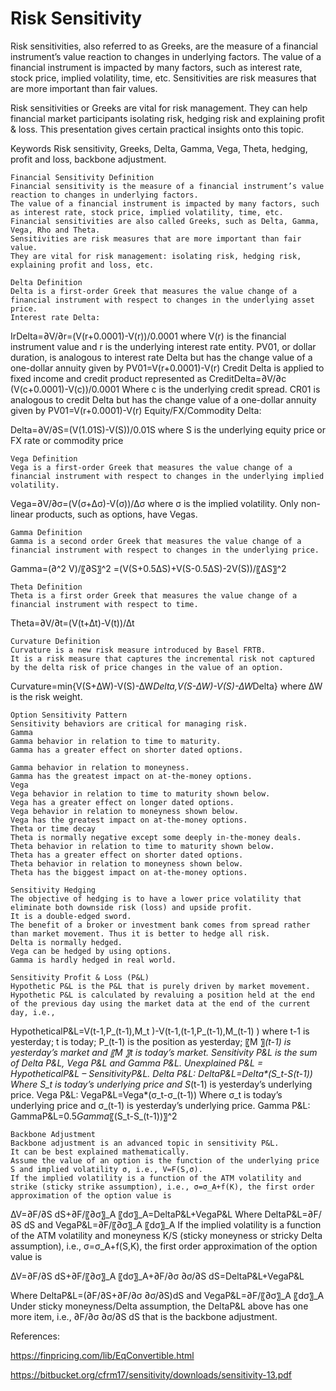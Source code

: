 # Risk Sensitivity 

Risk sensitivities, also referred to as Greeks, are the measure of a financial instrument’s value reaction to changes in underlying factors. The value of a financial instrument is impacted by many factors, such as interest rate, stock price, implied volatility, time, etc. Sensitivities are risk measures that are more important than fair values. 

Risk sensitivities or Greeks are vital for risk management. They can help financial market participants isolating risk, hedging risk and explaining profit & loss. This presentation gives certain practical insights onto this topic. 

Keywords
Risk sensitivity, Greeks, Delta, Gamma, Vega, Theta, hedging, profit and loss, backbone adjustment.


	Financial Sensitivity Definition
	Financial sensitivity is the measure of a financial instrument’s value reaction to changes in underlying factors.
	The value of a financial instrument is impacted by many factors, such as interest rate, stock price, implied volatility, time, etc.
	Financial sensitivities are also called Greeks, such as Delta, Gamma, Vega, Rho and Theta.
	Sensitivities are risk measures that are more important than fair value.
	They are vital for risk management: isolating risk, hedging risk, explaining profit and loss, etc.

	Delta Definition
	Delta is a first-order Greek that measures the value change of a financial instrument with respect to changes in the underlying asset price.
	Interest rate Delta:
IrDelta=∂V/∂r=(V(r+0.0001)-V(r))/0.0001
where V(r) is the financial instrument value and r is the underlying interest rate entity.
	PV01, or dollar duration, is analogous to interest rate Delta but has the change value of a one-dollar annuity given by
PV01=V(r+0.0001)-V(r)
	Credit Delta is applied to fixed income and credit product represented as
CreditDelta=∂V/∂c  (V(c+0.0001)-V(c))/0.0001
Where c is the underlying credit spread.
	CR01 is analogous to credit Delta but has the change value of a one-dollar annuity given by
PV01=V(r+0.0001)-V(r)
	Equity/FX/Commodity Delta:

Delta=∂V/∂S=(V(1.01S)-V(S))/0.01S
where S is the underlying equity price or FX rate or commodity price

	Vega Definition
	Vega is a first-order Greek that measures the value change of a financial instrument with respect to changes in the underlying implied volatility.
Vega=∂V/∂σ=(V(σ+∆σ)-V(σ))/∆σ
where σ is the implied volatility.
	Only non-linear products, such as options, have Vegas.

	Gamma Definition
	Gamma is a second order Greek that measures the value change of a financial instrument with respect to changes in the underlying price.

Gamma=(∂^2 V)/〖∂S〗^2 =(V(S+0.5∆S)+V(S-0.5∆S)-2V(S))/〖∆S〗^2 

	Theta Definition
	Theta is a first order Greek that measures the value change of a financial instrument with respect to time.

Theta=∂V/∂t=(V(t+∆t)-V(t))/∆t

	Curvature Definition
	Curvature is a new risk measure introduced by Basel FRTB.
	It is a risk measure that captures the incremental risk not captured by the delta risk of price changes in the value of an option.

Curvature=min{V(S+∆W)-V(S)-∆W*Delta,V(S-∆W)-V(S)-∆W*Delta}
where ∆W is the risk weight.

	Option Sensitivity Pattern
	Sensitivity behaviors are critical for managing risk. 
	Gamma
	Gamma behavior in relation to time to maturity.
	Gamma has a greater effect on shorter dated options.
 
	Gamma behavior in relation to moneyness.
	Gamma has the greatest impact on at-the-money options.
	Vega
	Vega behavior in relation to time to maturity shown below.
	Vega has a greater effect on longer dated options.
	Vega behavior in relation to moneyness shown below.
	Vega has the greatest impact on at-the-money options.
	Theta or time decay
	Theta is normally negative except some deeply in-the-money deals.
	Theta behavior in relation to time to maturity shown below.
	Theta has a greater effect on shorter dated options.
	Theta behavior in relation to moneyness shown below.
	Theta has the biggest impact on at-the-money options.

	Sensitivity Hedging
	The objective of hedging is to have a lower price volatility that eliminate both downside risk (loss) and upside profit. 
	It is a double-edged sword.
	The benefit of a broker or investment bank comes from spread rather than market movement. Thus it is better to hedge all risk.
	Delta is normally hedged.
	Vega can be hedged by using options.
	Gamma is hardly hedged in real world.

	Sensitivity Profit & Loss (P&L)
	Hypothetic P&L is the P&L that is purely driven by market movement.
	Hypothetic P&L is calculated by revaluing a position held at the end of the previous day using the market data at the end of the current day, i.e.,
HypotheticalP&L=V(t-1,P_(t-1),M_t )-V(t-1,(t-1,P_(t-1),M_(t-1) )
where t-1 is yesterday;  t is today; P_(t-1) is the position as yesterday;  〖M 〗_(t-1) is yesterday’s market and  〖M 〗_t is today’s market.
	Sensitivity P&L is the sum of Delta P&L, Vega P&L and Gamma P&L.
	Unexplained P&L = HypotheticalP&L – SensitivityP&L.
	Delta P&L:
DeltaP&L=Delta*(S_t-S_(t-1))
Where S_t is today’s underlying price and S_(t-1) is yesterday’s underlying price.
	Vega P&L:
VegaP&L=Vega*(σ_t-σ_(t-1))
Where σ_t is today’s underlying price and σ_(t-1) is yesterday’s underlying price.
	Gamma P&L:
GammaP&L=0.5*Gamma*〖(S_t-S_(t-1))〗^2

	Backbone Adjustment
	Backbone adjustment is an advanced topic in sensitivity P&L.
	It can be best explained mathematically.
	Assume the value of an option is the function of the underlying price S and implied volatility σ, i.e., V=F(S,σ).
	If the implied volatility is a function of the ATM volatility and strike (sticky strike assumption), i.e., σ=σ_A+f(K), the first order approximation of the option value is
∆V=∂F/∂S dS+∂F/〖∂σ〗_A  〖dσ〗_A=DeltaP&L+VegaP&L
Where DeltaP&L=∂F/∂S dS and VegaP&L=∂F/〖∂σ〗_A  〖dσ〗_A
	If the implied volatility is a function of the ATM volatility and moneyness K/S (sticky moneyness or stricky Delta assumption), i.e., σ=σ_A+f(S,K), the first order approximation of the option value is

∆V=∂F/∂S dS+∂F/〖∂σ〗_A  〖dσ〗_A+∂F/∂σ  ∂σ/∂S dS=DeltaP&L+VegaP&L

Where DeltaP&L=(∂F/∂S+∂F/∂σ  ∂σ/∂S)dS and VegaP&L=∂F/〖∂σ〗_A  〖dσ〗_A
	Under sticky moneyness/Delta assumption, the DeltaP&L above has one more item, i.e., ∂F/∂σ  ∂σ/∂S dS that is the backbone adjustment.



References:

https://finpricing.com/lib/EqConvertible.html

https://bitbucket.org/cfrm17/sensitivity/downloads/sensitivity-13.pdf

